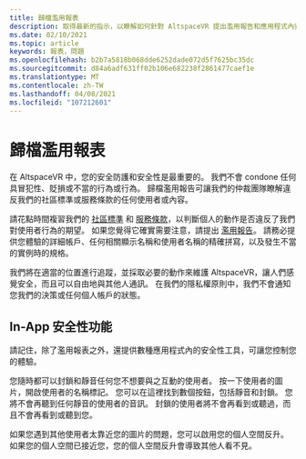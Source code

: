 ```yaml
---
title: 歸檔濫用報表
description: 取得最新的指示，以瞭解如何針對 AltspaceVR 提出濫用報告和應用程式內安全性功能。
ms.date: 02/10/2021
ms.topic: article
keywords: 報表，問題
ms.openlocfilehash: b2b7a5818b068dde6252dade072d5f7625bc35dc
ms.sourcegitcommit: d84a6adf631ff02b106e682238f2861477caef1e
ms.translationtype: MT
ms.contentlocale: zh-TW
ms.lasthandoff: 04/08/2021
ms.locfileid: "107212601"
---
```

# <a name="filing-an-abuse-report"></a>歸檔濫用報表

在 AltspaceVR 中，您的安全防護和安全性是最重要的。 我們不會 condone 任何具冒犯性、貶損或不當的行為或行為。 歸檔濫用報告可讓我們的仲裁團隊瞭解違反我們的社區標準或服務條款的任何使用者或內容。

請花點時間複習我們的 [社區標準](community-standards.md) 和 [服務條款](https://altvr.com/terms-of-service/#:~:text=1%20Consideration.%20AltVR%20currently%20provides%20free%20access%20to,...%205%20Eligibility.%20...%206%20Additional%20Terms.%20)，以判斷個人的動作是否違反了我們對使用者行為的期望。 如果您覺得它確實需要注意，請提出 [濫用報告](https://help.altvr.com/hc/requests/new?ticket_form_id=360000032154)。 請務必提供您體驗的詳細帳戶、任何相關顯示名稱和使用者名稱的精確拼寫，以及發生不當的實例時的規格。 

我們將在適當的位置進行追蹤，並採取必要的動作來維護 AltspaceVR，讓人們感覺安全，而且可以自由地與其他人通訊。 在我們的隱私權原則中，我們不會通知您我們的決策或任何個人帳戶的狀態。

## <a name="in-app-safety-features"></a>In-App 安全性功能

請記住，除了濫用報表之外，還提供數種應用程式內的安全性工具，可讓您控制您的體驗。 

您隨時都可以封鎖和靜音任何您不想要與之互動的使用者。 按一下使用者的圖片，開啟使用者的名稱標記。 您可以在這裡找到數個按鈕，包括靜音和封鎖。 您將不會再聽到任何靜音的使用者的音訊。 封鎖的使用者將不會再看到或聽過，而且不會再看到或聽到您。 

如果您遇到其他使用者太靠近您的圖片的問題，您可以啟用您的個人空間反升。 如果您的個人空間已接近您，您的個人空間反升會導致其他人看不見。 
